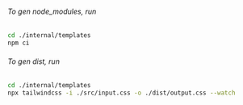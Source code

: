 
###### To gen node_modules, run
```sh
cd ./internal/templates
npm ci
```

###### To gen dist, run
```sh
cd ./internal/templates
npx tailwindcss -i ./src/input.css -o ./dist/output.css --watch
```
